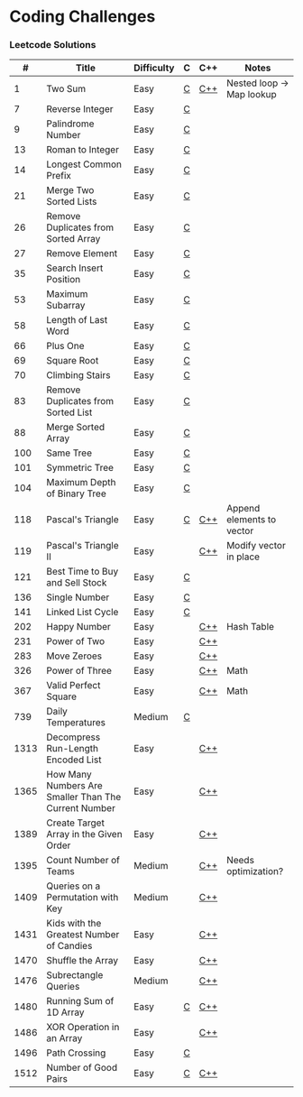 # Coding Challenges

### Leetcode Solutions
| #    | Title                                                | Difficulty | C                                            | C++                                                                 | Notes                     |
|------|------------------------------------------------------|------------|----------------------------------------------|---------------------------------------------------------------------|---------------------------|
| 1    | Two Sum                                              | Easy       | [C](c/two_sum.c)                             | [C++](cpp/two_sum.cpp)                                              | Nested loop -> Map lookup |
| 7    | Reverse Integer                                      | Easy       | [C](c/reverse_integer.c)                     |                                                                     |                           |
| 9    | Palindrome Number                                    | Easy       | [C](c/[palindrome_number.c)                  |                                                                     |                           |
| 13   | Roman to Integer                                     | Easy       | [C](c/roman_to_integer.c)                    |                                                                     |                           |
| 14   | Longest Common Prefix                                | Easy       | [C](c/longest_common_prefix.c)               |                                                                     |                           |
| 21   | Merge Two Sorted Lists                               | Easy       | [C](c/merge_two_sorted_lists.c)              |                                                                     |                           |
| 26   | Remove Duplicates from Sorted Array                  | Easy       | [C](c/remove_duplicates_from_sorted_array.c) |                                                                     |                           |
| 27   | Remove Element                                       | Easy       | [C](c/remove_element.c)                      |                                                                     |                           |
| 35   | Search Insert Position                               | Easy       | [C](c/search_insert_position.c)              |                                                                     |                           |
| 53   | Maximum Subarray                                     | Easy       | [C](c/maximum_subarray.c)                    |                                                                     |                           |
| 58   | Length of Last Word                                  | Easy       | [C](c/length_of_last_word.c)                 |                                                                     |                           |
| 66   | Plus One                                             | Easy       | [C](c/plus_one.c)                            |                                                                     |                           |
| 69   | Square Root                                          | Easy       | [C](c/square_root.c)                         |                                                                     |                           |
| 70   | Climbing Stairs                                      | Easy       | [C](c/climbing_stairs.c)                     |                                                                     |                           |
| 83   | Remove Duplicates from Sorted List                   | Easy       | [C](c/remove_duplicates_from_sorted_list.c)  |                                                                     |                           |
| 88   | Merge Sorted Array                                   | Easy       | [C](c/merge_sorted_array.c)                  |                                                                     |                           |
| 100  | Same Tree                                            | Easy       | [C](c/same_tree.c)                           |                                                                     |                           |
| 101  | Symmetric Tree                                       | Easy       | [C](c/symmetric_tree.c)                      |                                                                     |                           |
| 104  | Maximum Depth of Binary Tree                         | Easy       | [C](c/maximum_depth_of_binary_tree.c)        |                                                                     |                           |
| 118  | Pascal's Triangle                                    | Easy       | [C](c/pascals_triangle.c)                    | [C++](cpp/pascals_triangle.cpp)                                     | Append elements to vector |
| 119  | Pascal's Triangle II                                 | Easy       |                                              | [C++](cpp/pascals_triangle_ii.cpp)                                  | Modify vector in place    |
| 121  | Best Time to Buy and Sell Stock                      | Easy       | [C](c/best_time_to_buy_and_sell_stock.c)     |                                                                     |                           |
| 136  | Single Number                                        | Easy       | [C](c/single_number.c)                       |                                                                     |                           |
| 141  | Linked List Cycle                                    | Easy       | [C](c/linked_list_cycle.c)                   |                                                                     |                           |
| 202  | Happy Number                                         | Easy       |                                              | [C++](cpp/happy_number.cpp)                                         | Hash Table                |
| 231  | Power of Two                                         | Easy       |                                              | [C++](cpp/power_of_two.cpp)                                         |                           |
| 283  | Move Zeroes                                          | Easy       |                                              | [C++](cpp/move_zeroes.cpp)                                          |                           |
| 326  | Power of Three                                       | Easy       |                                              | [C++](cpp/power_of_three.cpp)                                       | Math                      |
| 367  | Valid Perfect Square                                 | Easy       |                                              | [C++](cpp/valid_perfect_square.cpp)                                 | Math                      |
| 739  | Daily Temperatures                                   | Medium     | [C](c/daily_temperatures.c)                  |                                                                     |                           |
| 1313 | Decompress Run-Length Encoded List                   | Easy       |                                              | [C++](cpp/decompress_run_length_encoded_list.cpp)                   |                           |
| 1365 | How Many Numbers Are Smaller Than The Current Number | Easy       |                                              | [C++](cpp/how_many_numbers_are_smaller_than_the_current_number.cpp) |                           |
| 1389 | Create Target Array in the Given Order               | Easy       |                                              | [C++](cpp/create_target_array_in_the_given_order.cpp)               |                           |
| 1395 | Count Number of Teams                                | Medium     |                                              | [C++](cpp/count_number_of_teams.cpp)                                | Needs optimization?       |
| 1409 | Queries on a Permutation with Key                    | Medium     |                                              | [C++](cpp/queries_on_a_permutation_with_key.cpp)                    |                           |
| 1431 | Kids with the Greatest Number of Candies             | Easy       |                                              | [C++](cpp/kids_with_the_greatest_number_of_candies.cpp)             |                           |
| 1470 | Shuffle the Array                                    | Easy       |                                              | [C++](cpp/shuffle_the_array.cpp)                                    |                           |
| 1476 | Subrectangle Queries                                 | Medium     |                                              | [C++](cpp/subrectangle_queries.cpp)                                 |                           |
| 1480 | Running Sum of 1D Array                              | Easy       | [C](c/running_sum_of_array.c)                | [C++](cpp/running_sum_of_array.cpp)                                 |                           |
| 1486 | XOR Operation in an Array                            | Easy       |                                              | [C++](cpp/xor_operation_in_an_array.cpp)                            |                           |
| 1496 | Path Crossing                                        | Easy       | [C](c/path_crossing.c)                       |                                                                     |                           |
| 1512 | Number of Good Pairs                                 | Easy       | [C](c/number_of_good_pairs.c)                | [C++](cpp/number_of_good_pairs.cpp)                                 |                           |
